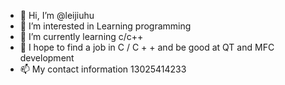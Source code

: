 - 👋 Hi, I’m @leijiuhu
- 👀 I’m interested in Learning programming
- 🌱 I’m currently learning c/c++
- 💞️ I hope to find a job in C / C + + and be good at QT and MFC development
- 📫 My contact information 13025414233

<!---
leijiuhu/leijiuhu is a ✨ special ✨ repository because its `README.md` (this file) appears on your GitHub profile.
You can click the Preview link to take a look at your changes.
--->
